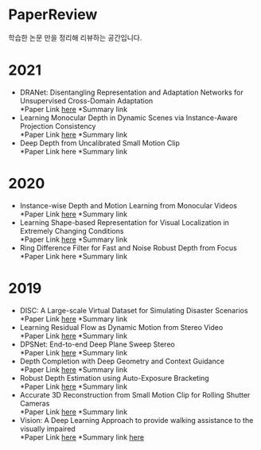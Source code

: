 # PaperReview
학습한 논문 만을 정리해 리뷰하는 공간입니다.
# 2021
- DRANet: Disentangling Representation and Adaptation Networks
for Unsupervised Cross-Domain Adaptation     
*Paper Link [here](https://arxiv.org/pdf/2103.13447.pdf) *Summary link
- Learning Monocular Depth in Dynamic Scenes via Instance-Aware Projection Consistency  
*Paper Link [here](https://arxiv.org/pdf/2102.02629.pdf) *Summary link
- Deep Depth from Uncalibrated Small Motion Clip  
*Paper Link here *Summary link
# 2020
- Instance-wise Depth and Motion Learning from Monocular Videos  
*Paper Link [here](https://arxiv.org/pdf/1912.09351.pdf) *Summary link
- Learning Shape-based Representation for Visual Localization in Extremely Changing Conditions  
*Paper Link [here](https://www.cs.cmu.edu/afs/cs/Web/People/jeanoh/papers/JIOH-vislocal-ICRA2020.pdf) *Summary link
- Ring Difference Filter for Fast and Noise Robust Depth from Focus  
*Paper Link here *Summary link
# 2019
- DISC: A Large-scale Virtual Dataset for Simulating Disaster Scenarios  
*Paper Link [here](https://www.ri.cmu.edu/wp-content/uploads/2019/06/IROS19_DISC_final_v1.pdf) *Summary link
- Learning Residual Flow as Dynamic Motion from Stereo Video  
*Paper Link [here](https://arxiv.org/abs/1909.06999) *Summary link
- DPSNet: End-to-end Deep Plane Sweep Stereo  
*Paper Link [here](https://openreview.net/pdf?id=ryeYHi0ctQ) *Summary link
- Depth Completion with Deep Geometry and Context Guidance  
*Paper Link [here](https://www.ri.cmu.edu/wp-content/uploads/2019/02/ICRA2019_final.pdf) *Summary link
- Robust Depth Estimation using Auto-Exposure Bracketing  
*Paper Link [here](http://ieeexplore.ieee.org/document/8576538) *Summary link
- Accurate 3D Reconstruction from Small Motion Clip for Rolling Shutter Cameras  
*Paper Link [here](http://ieeexplore.ieee.org/abstract/document/8325527/) *Summary link
- Vision: A Deep Learning Approach to provide walking assistance to the visually impaired  
*Paper Link [here](https://arxiv.org/abs/1911.08739?utm_source=feedburner&utm_medium=feed&utm_campaign=Feed%3A+arxiv%2FQSXk+%28ExcitingAds%21+cs+updates+on+arXiv.org%29) *Summary link [here](https://github.com/engineerjkk/PaperReview/blob/main/Paper-Review/Vision_A%20Deep%20Learning%20Approach%20to%20provide%20walking%20assistance%20to%20the%20visually%20impaired.pdf)
